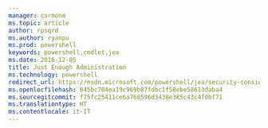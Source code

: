 ```yaml
---
manager: carmonm
ms.topic: article
author: rpsqrd
ms.author: ryanpu
ms.prod: powershell
keywords: powershell,cmdlet,jea
ms.date: 2016-12-05
title: Just Enough Administration
ms.technology: powershell
redirect_url: https://msdn.microsoft.com/powershell/jea/security-considerations
ms.openlocfilehash: 845bc704ea19c969b87fdbc1f58ebe58613daba4
ms.sourcegitcommit: f75fc25411ce6a768596d3438e385c43c4f0bf71
ms.translationtype: HT
ms.contentlocale: it-IT
---
```

